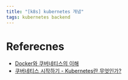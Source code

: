 ```yaml
---
title: "[k8s] kubernetes 개념"
tags: kubernetes backend
---
```


# Referecnes

- [Docker와 쿠버네티스의 이해](https://zzsza.github.io/development/2018/04/17/docker-kubernetes/)
- [쿠버네티스 시작하기 - Kubernetes란 무엇인가?](https://subicura.com/2019/05/19/kubernetes-basic-1.html)